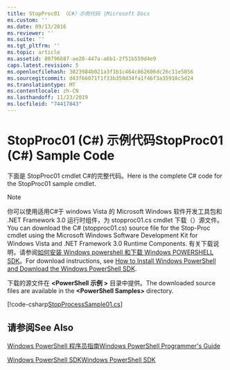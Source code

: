 ```yaml
---
title: StopProc01 （C#）示例代码 |Microsoft Docs
ms.custom: ''
ms.date: 09/13/2016
ms.reviewer: ''
ms.suite: ''
ms.tgt_pltfrm: ''
ms.topic: article
ms.assetid: 89796687-ae20-447a-a6b1-2f51b559d4e9
caps.latest.revision: 5
ms.openlocfilehash: 3023984b021a3f1b1c464c862606dc26c11e5056
ms.sourcegitcommit: d43f66071f1f33b350d34fa1f46f3a35910c5d24
ms.translationtype: MT
ms.contentlocale: zh-CN
ms.lasthandoff: 11/23/2019
ms.locfileid: "74417843"
---
```

# <a name="stopproc01-c-sample-code"></a><span data-ttu-id="92171-102">StopProc01 (C#) 示例代码</span><span class="sxs-lookup"><span data-stu-id="92171-102">StopProc01 (C#) Sample Code</span></span>

<span data-ttu-id="92171-103">下面是 StopProc01 cmdlet C#的完整代码。</span><span class="sxs-lookup"><span data-stu-id="92171-103">Here is the complete C# code for the StopProc01 sample cmdlet.</span></span>

> [!NOTE]
> <span data-ttu-id="92171-104">你可以使用适用C#于 windows Vista 的 Microsoft Windows 软件开发工具包和 .NET Framework 3.0 运行时组件，为 stopproc01.cs cmdlet 下载（）源文件。</span><span class="sxs-lookup"><span data-stu-id="92171-104">You can download the C# (stopproc01.cs) source file for the Stop-Proc cmdlet using the Microsoft Windows Software Development Kit for Windows Vista and .NET Framework 3.0 Runtime Components.</span></span> <span data-ttu-id="92171-105">有关下载说明，请参阅[如何安装 Windows powershell 和下载 Windows POWERSHELL SDK](/powershell/scripting/developer/installing-the-windows-powershell-sdk)。</span><span class="sxs-lookup"><span data-stu-id="92171-105">For download instructions, see [How to Install Windows PowerShell and Download the Windows PowerShell SDK](/powershell/scripting/developer/installing-the-windows-powershell-sdk).</span></span>
>
> <span data-ttu-id="92171-106">下载的源文件在 **\<PowerShell 示例 >** 目录中提供。</span><span class="sxs-lookup"><span data-stu-id="92171-106">The downloaded source files are available in the **\<PowerShell Samples>** directory.</span></span>

[!code-csharp[StopProcessSample01.cs](../../../../powershell-sdk-samples/SDK-2.0/csharp/StopProcessSample01/StopProcessSample01.cs#L11-L212 "StopProcessSample01.cs")]

## <a name="see-also"></a><span data-ttu-id="92171-107">请参阅</span><span class="sxs-lookup"><span data-stu-id="92171-107">See Also</span></span>

[<span data-ttu-id="92171-108">Windows PowerShell 程序员指南</span><span class="sxs-lookup"><span data-stu-id="92171-108">Windows PowerShell Programmer's Guide</span></span>](./windows-powershell-programmer-s-guide.md)

[<span data-ttu-id="92171-109">Windows PowerShell SDK</span><span class="sxs-lookup"><span data-stu-id="92171-109">Windows PowerShell SDK</span></span>](../windows-powershell-reference.md)

